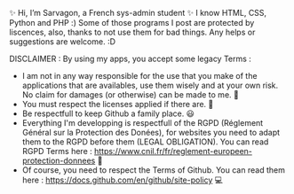 ✨ Hi, I’m Sarvagon, a French sys-admin student ✨
I know HTML, CSS, Python and PHP :)
Some of those programs I post are protected by liscences, also, thanks to not use them for bad things. Any helps or suggestions are welcome.  :D



DISCLAIMER : 
By using my apps, you accept some legacy Terms : 
- I am not in any way responsible for the use that you make of the applications that are availables, use them wisely and at your own risk. No claim for damages (or otherwise) can be made to me. 👀
- You must respect the licenses applied if there are. 📜
- Be respectfull to keep Github a family place. 😃
- Everything I'm developping is respectfull of the RGPD (Réglement Général sur la Protection des Donées), for websites you need to adapt them to the RGPD before them (LEGAL OBLIGATION). You can read RGPD Terms here : https://www.cnil.fr/fr/reglement-europeen-protection-donnees 🤳
- Of course, you need to respect the Terms of Github. You can read them here : https://docs.github.com/en/github/site-policy 💻
<!---
Sarvagon/Sarvagon is a ✨ special ✨ repository because its `README.md` (this file) appears on your GitHub profile.
You can click the Preview link to take a look at your changes.
--->

